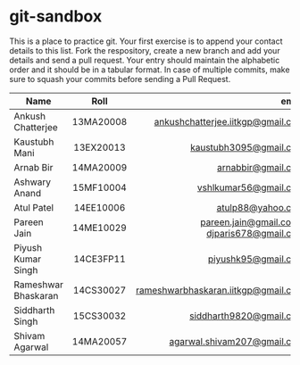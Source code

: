 # git-sandbox
This is a place to practice git. Your first exercise is to append your contact details to this list. Fork the respository, create a new branch and add your details and send a pull request. Your entry should maintain the alphabetic order and it should be in a tabular format. In case of multiple commits, make sure to squash your commits before sending a Pull Request. <br>

| Name        | Roll           | email  |
| ------------- |:-------------:| -----:|
|Ankush Chatterjee | 13MA20008      | ankushchatterjee.iitkgp@gmail.com  |
|Kaustubh Mani     | 13EX20013      | kaustubh3095@gmail.com             |
|Arnab Bir | 14MA20009      | arnabbir@gmail.com  |
|Ashwary Anand | 15MF10004  |  vshlkumar56@gmail.com |
|Atul Patel | 14EE10006 | atulp88@yahoo.com |
|Pareen Jain       | 14ME10029      | pareen.jain@gmail.com / djparis678@gmail.com  |
|Piyush Kumar Singh| 14CE3FP11      | piyushk95@gmail.com | 
|Rameshwar Bhaskaran | 14CS30027    | rameshwarbhaskaran.iitkgp@gmail.com |
|Siddharth Singh | 15CS30032    | siddharth9820@gmail.com |
|Shivam Agarwal | 14MA20057 | agarwal.shivam207@gmail.com |
